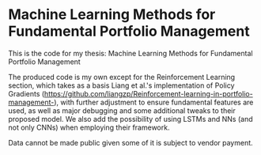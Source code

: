 # Machine Learning Methods for Fundamental Portfolio Management

This is the code for my thesis: Machine Learning Methods for Fundamental Portfolio Management 

The produced code is my own except for the Reinforcement Learning section, which takes as a basis Liang et al.'s implementation of Policy Gradients (https://github.com/liangzp/Reinforcement-learning-in-portfolio-management-), with further adjustment to ensure fundamental features are used, as well as major debugging and some additional tweaks to their proposed model. We also add the possibility of using LSTMs and NNs (and not only CNNs) when employing their framework.

Data cannot be made public given some of it is subject to vendor payment.
